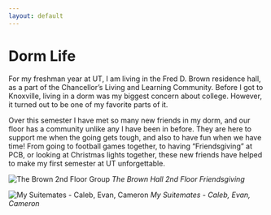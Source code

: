 ```yaml
---
layout: default 
---
```

# Dorm Life
For my freshman year at UT, I am living in the Fred D. Brown residence hall, as a part of the Chancellor’s Living and Learning Community. Before I got to Knoxville, living in a dorm was my biggest concern about college. However, it turned out to be one of my favorite parts of it.

Over this semester I have met so many new friends in my dorm, and our floor has a community unlike any I have been in before. They are here to support me when the going gets tough, and also to have fun when we have time! From going to football games together, to having “Friendsgiving” at PCB, or looking at Christmas lights together, these new friends have helped to make my first semester at UT unforgettable.

![The Brown 2nd Floor Group](http://portfolios.utk.edu/showel17/files/2017/09/DSC_0310-2mjosye-768x512.jpg)
*The Brown Hall 2nd Floor Friendsgiving*

![My Suitemates - Caleb, Evan, Cameron](http://portfolios.utk.edu/showel17/files/2017/09/DSC_0320-1-1p5g9kd-768x512.jpg)
*My Suitemates - Caleb, Evan, Cameron*